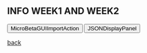 ## INFO WEEK1 AND WEEK2


<html>
<head>
  <style>
    .panel {
      display: none;
      background-color: #f1f1f1;
      padding: 10px;
      margin-top: 10px;
    }
  </style>
</head>
<body>
  <button onclick="showSoonText()">MicroBetaGUIImportAction</button>
  <div class="panel" id="soonPanel">
    <p>

/*
 * 
 * The MicroBetaGUIImportAction represents an action in the mgG application + 
 * that allows users to import a CSV file ,process it, display the JSON data in a panel, +
 * and send the JSON data to a server
 * 
*/

public class MicroBetaGUIImportAction extends AbstractCyAction {

	  private final CySwingApplication swingApplication;
	    private final CytoPanel cytoPanelWest;
	    private final CyApplicationManager cyApplicationManager;  
	    
	    public MicroBetaGUIImportAction(CySwingApplication cytoscapeDesktopService,CyApplicationManager cyApplicationManager2) {
	        super("Import CSV File");

	        this.swingApplication = cytoscapeDesktopService;
	        this.cytoPanelWest = swingApplication.getCytoPanel(CytoPanelName.WEST);
			    this.cyApplicationManager = cyApplicationManager2;

	        setPreferredMenu("Apps.MicroBetaGUI");
	        setMenuGravity(1.0f);    
	    }
      
		@Override
	    public void actionPerformed(ActionEvent e) {
	        //  dialog to choose the CSV 
	        JFileChooser fileChooser = new JFileChooser();
	        int option = fileChooser.showOpenDialog(null);
	        if (option == JFileChooser.APPROVE_OPTION) {
	            //  user selects a file, perform the import  here
	            File selectedFile = fileChooser.getSelectedFile();
	            String filePath = selectedFile.getAbsolutePath();
	            // Call the method to process the CSV 
	            processCSVFile(null, filePath);
	        }
	    }

		private void processCSVFile(final TaskMonitor monitor,String filePath) {
			try {
		        // Call CSVReader from Utils to parse the TSV/CSV file with tab delimiter
				 List<String[]> csvData = CSVReader.readCSV(monitor, filePath);

				    // Find the headers(the first row that has more than 1 columns)
			        String[] headers = null;
			        for (String[] row : csvData) {
			            if (row.length > 1) {
			                headers = row;
			                break;
			            }
			        }

			        // Create JSONArray to hold the JSONObjects
			        JSONArray jsonArray = new JSONArray();

			        // Iterate each row of CSV 
			        for (String[] values : csvData) {
			            // Skip rows with only one column
			            if (values.length <= 1) {
			                continue;
			            }

			            // Create a JSONObject for each row of CSV 
			            JSONObject jsonObject = new JSONObject();
			            for (int j = 0; j < headers.length; j++) {
			                if (j < values.length) {
			                    jsonObject.put(headers[j], values[j]);
			                }
			            }

			            // Add the JSONObject to the JSONArray
			            jsonArray.add(jsonObject);
			        }

		        // Write  JSON data to a file
		        String jsonFilePath = filePath + ".json";
		        FileWriter writer = new FileWriter(jsonFilePath);
		        writer.write(jsonArray.toJSONString());
		        writer.close();

		        // Show the JSON data in a panel
		        showDataInPanel(jsonArray);
		    } catch (IOException e) {
		        e.printStackTrace();
		    }
	    }
		
		
		/*
		 * showDataInPanel method  displays the JSON data passed as a JSONArray. It creates a new  JSONDisplayPanel  from +
		 * the internal.view package
		 */
		
		private void showDataInPanel(JSONArray jsonArray) {
		    JSONDisplayPanel panel = new JSONDisplayPanel(jsonArray);

		    JFrame frame = new JFrame("JSON Data");
		    frame.setDefaultCloseOperation(JFrame.DISPOSE_ON_CLOSE);
		    frame.getContentPane().add(panel);
		    frame.pack();
		    frame.setVisible(true);
		}
		  private void sendJSONDataToServer(JSONArray jsonArray) {
		        try {
		            // Convert the JSONArray to a JSON string
		            String jsonQuery = jsonArray.toJSONString();

		            // Set the server URL
		            String serverURL = "https://example.com/api/endpoint"; // Replace with the actual server URL

		            // Create an instance of CloseableHttpClient
		            CloseableHttpClient httpclient = HttpClients.createDefault();

		            // Send the JSON data to the server
		            JSONObject jsonResponse = HTTPUtils.postJSON(serverURL, httpclient, jsonQuery, null);

		            // Process the server response if needed
		            if (jsonResponse != null) {
		            	
		                // Process the response here
		            	
		            	String response = jsonResponse.toJSONString();
		                // Do something with the response
		            	
		            }
		            

		            // Close the HttpClient
		            httpclient.close();
		        } catch (Exception e) {
		            e.printStackTrace();
		        }
		    }		
}
</p>
  </div>

  <script>
    function showSoonText() {
      var panel = document.getElementById("soonPanel");
      if (panel.style.display === "none") {
        panel.style.display = "block";
      } else {
        panel.style.display = "none";
      }
    }
  </script>
</body>
</html>


 <html>
<head>
  <style>
    .panel {
      display: none;
      background-color: #f1f1f1;
      padding: 10px;
      margin-top: 10px;
    }
  </style>
</head>
<body>
  <button onclick="showSoonText()">JSONDisplayPanel</button>
  <div class="panel" id="soonPanel">
    <p>


public class JSONDisplayPanel extends JPanel {
    private JTable table;

    public JSONDisplayPanel(JSONArray jsonArray) {
        super(new BorderLayout());
        createTable(jsonArray);
        JScrollPane scrollPane = new JScrollPane(table);
        add(scrollPane, BorderLayout.CENTER);
    }

    private void createTable(JSONArray jsonArray) {
        DefaultTableModel tableModel = new DefaultTableModel();
        table = new JTable(tableModel);

        // Set the column names
        JSONObject firstObject = (JSONObject) jsonArray.get(0);
        for (Object key : firstObject.keySet()) {
            tableModel.addColumn(key.toString());
        }

        // Add the data to the table model
        for (Object obj : jsonArray) {
            JSONObject jsonObject = (JSONObject) obj;
            Object[] rowData = new Object[tableModel.getColumnCount()];
            int columnIndex = 0;
            for (Object value : jsonObject.values()) {
                rowData[columnIndex] = value;
                columnIndex++;
            }
            tableModel.addRow(rowData);
        }
    }
}
</p>
  </div>

  <script>
    function showSoonText() {
      var panel = document.getElementById("soonPanel");
      if (panel.style.display === "none") {
        panel.style.display = "block";
      } else {
        panel.style.display = "none";
      }
    }
  </script>
</body>
</html> 
  


[back](./)
